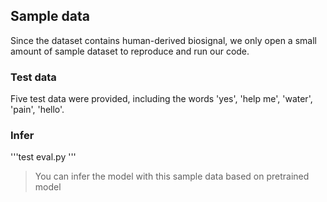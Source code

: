## Sample data
Since the dataset contains human-derived biosignal, we only open a small amount of sample dataset to reproduce and run our code.

### Test data
Five test data were provided, including the words 'yes', 'help me', 'water', 'pain', 'hello'.

### Infer
'''test
eval.py
'''
> You can infer the model with this sample data based on pretrained model
